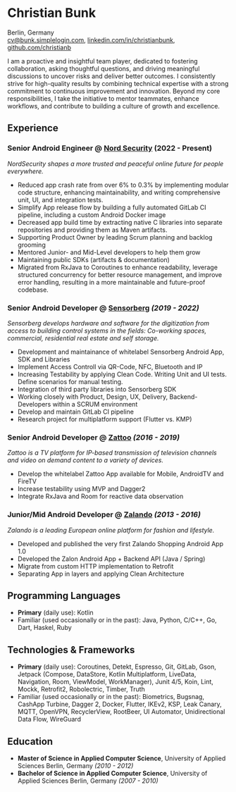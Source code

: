 # Christian Bunk
Berlin, Germany <br>
cv@bunk.simplelogin.com, [linkedin.com/in/christianbunk](https://linkedin.com/in/christianbunk), [github.com/christianb](https://github.com/christianb)

I am a proactive and insightful team player, dedicated to fostering collaboration, asking thoughtful questions, and driving meaningful discussions to uncover risks and deliver better outcomes. I consistently strive for high-quality results by combining technical expertise with a strong commitment to continuous improvement and innovation. Beyond my core responsibilities, I take the initiative to mentor teammates, enhance workflows, and contribute to building a culture of growth and excellence.

## Experience
### Senior Android Engineer @ [Nord Security](https://nordsecurity.com/about-us) (2022 - Present)
_NordSecurity shapes a more trusted and peaceful online future for people everywhere._
- Reduced app crash rate from over 6% to 0.3% by implementing modular code structure, enhancing maintainability, and writing comprehensive unit, UI, and integration tests.
- Simplify App release flow by building a fully automated GitLab CI pipeline, including a custom Android Docker image
- Decreased app build time by extracting native C libraries into separate repositories and providing them as Maven artifacts.
- Supporting Product Owner by leading Scrum planning and backlog grooming
- Mentored Junior- and Mid-Level developers to help them grow
- Maintaining public SDKs (artifacts & documentation)
- Migrated from RxJava to Coroutines to enhance readability, leverage structured concurrency for better resource management, and improve error handling, resulting in a more maintainable and future-proof codebase.

### **Senior Android Developer** @ [Sensorberg](https://sensorberg.com) _(2019 - 2022)_
_Sensorberg develops hardware and software for the digitization from access to building control systems in the fields: Co-working spaces, commercial, residential real estate and self storage._
- Development and maintainance of whitelabel Sensorberg Android App, SDK and Libraries
- Implement Access Controll via QR-Code, NFC, Bluetooth and IP
- Increasing Testability by applying Clean Code. Writing Unit and UI tests. Define scenarios for manual testing.
- Integration of third party libraries into Sensorberg SDK
- Working closely with Product, Design, UX, Delivery, Backend-Developers within a SCRUM environment
- Develop and maintain GitLab CI pipeline
- Research project for multiplatform support (Flutter vs. KMP)

### **Senior Android Developer** @ [Zattoo](https://zattoo.com/company/en/about-us/) _(2016 - 2019)_
_Zattoo is a TV platform for IP-based transmission of television channels and video on demand content to a variety of devices._
- Develop the whitelabel Zattoo App available for Mobile, AndroidTV and FireTV
- Increase testability using MVP and Dagger2
- Integrate RxJava and Room for reactive data observation
	     
### **Junior/Mid Android Developer** @ [Zalando](https://corporate.zalando.com/en/newsroom) _(2013 - 2016)_
 _Zalando is a leading European online platform for fashion and lifestyle._
- Developed and published the very first Zalando Shopping Android App 1.0
- Developed the Zalon Android App + Backend API (Java / Spring)
- Migrate from custom HTTP implementation to Retrofit
- Separating App in layers and applying Clean Architecture

## Programming Languages
* __Primary__ (daily use): Kotlin
* Familiar (used occasionally or in the past): Java, Python, C/C++, Go, Dart, Haskel, Ruby 

## Technologies & Frameworks
* __Primary__ (daily use): Coroutines, Detekt, Espresso, Git, GitLab, Gson, Jetpack (Compose, DataStore, Kotlin Multiplatform, LiveData, Navigation, Room, ViewModel, WorkManager), Junit 4/5, Koin, Lint, Mockk, Retrofit2, Robolectric, Timber, Truth
* Familiar (used occasionally or in the past): Biometrics, Bugsnag, CashApp Turbine, Dagger 2, Docker, Flutter, IKEv2, KSP, Leak Canary, MQTT, OpenVPN, RecyclerView, RootBeer, UI Automator, Unidirectional Data Flow, WireGuard

## Education
* **Master of Science in Applied Computer Science**, University of Applied Sciences Berlin, Germany _(2010 - 2012)_
* **Bachelor of Science in Applied Computer Science**, University of Applied Sciences Berlin, Germany _(2007 - 2010)_
